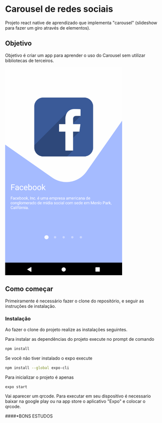 # Carousel de redes sociais

Projeto react native de aprendizado que implementa "carousel" (slideshow para fazer um giro através de elementos).

## Objetivo

Objetivo é criar um app para aprender o uso do Carousel sem utilizar bibliotecas de terceiros.

![GifCarousel](GifCarousel.gif)

## Como começar

Primeiramente é necessário fazer o clone do repositório, e seguir as
instruções de instalação.

### Instalação

Ao fazer o clone do projeto realize as instalações seguintes.

Para instalar as dependências do projeto execute no prompt de comando

```sh
npm install
```

Se você não tiver instalado o expo execute

```sh
npm install --global expo-cli
```

Para inicializar o projeto é apenas

```sh
expo start
```

Vai aparecer um qrcode.
Para executar em seu dispositivo é necessario baixar na google play ou na app store o aplicativo "Expo" e colocar o qrcode.

####\*BONS ESTUDOS
